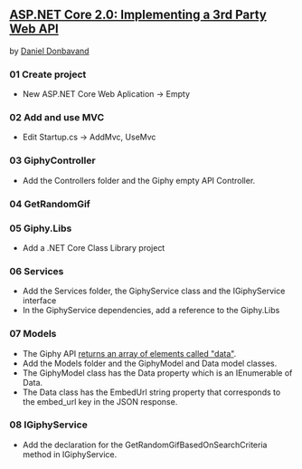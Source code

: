 ## [ASP.NET Core 2.0: Implementing a 3rd Party Web API](https://www.youtube.com/watch?v=3J9Cs9ybZDg)

by [Daniel Donbavand](https://danieldonbavand.com/)


### 01 Create project

* New ASP.NET Core Web Aplication -> Empty

### 02 Add and use MVC

* Edit Startup.cs -> AddMvc, UseMvc


### 03 GiphyController

* Add the Controllers folder and the Giphy empty API Controller.

### 04 GetRandomGif

### 05 Giphy.Libs

* Add a .NET Core Class Library project

### 06 Services

* Add the Services folder, the GiphyService class and the IGiphyService interface 
* In the GiphyService dependencies, add a reference to the Giphy.Libs

### 07 Models

* The Giphy API [returns an array of elements called "data"](http://api.giphy.com/v1/gifs/search?q=acdc&api_key=8xCc9oDNGiUKZxXoxYAvwy5bq34JnChj).
* Add the Models folder and the GiphyModel and Data model classes.
* The GiphyModel class has the Data property which is an IEnumerable of Data.
* The Data class has the EmbedUrl string property that corresponds to the embed_url key in the JSON response.

### 08 IGiphyService

* Add the declaration for the GetRandomGifBasedOnSearchCriteria method in IGiphyService.
